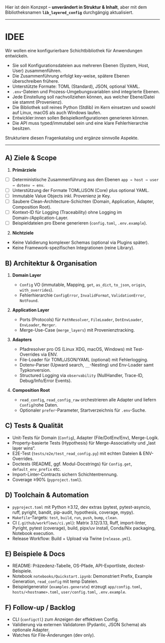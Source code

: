 Hier ist dein Konzept – **unverändert in Struktur & Inhalt**, aber mit dem Bibliotheksnamen **`lib_layered_config`** durchgängig aktualisiert.

---

# IDEE

Wir wollen eine konfigurierbare Schichtbibliothek für Anwendungen entwickeln.

* Sie soll Konfigurationsdateien aus mehreren Ebenen (System, Host, User) zusammenführen.
* Die Zusammenführung erfolgt key-weise, spätere Ebenen überschreiben frühere.
* Unterstützte Formate: TOML (Standard), JSON, optional YAML.
* `.env`-Dateien und Prozess-Umgebungsvariablen sind integrierte Ebenen.
* Jede Einstellung soll nachvollziehen können, aus welcher Ebene/Datei sie stammt (Provenienz).
* Die Bibliothek soll reines Python (Stdlib) im Kern einsetzen und sowohl auf Linux, macOS als auch Windows laufen.
* Entwickler:innen sollen Beispielkonfigurationen generieren können.
* Die API muss typed/immutabel sein und eine klare Fehlerhierarchie besitzen.

Strukturiere diesen Fragenkatalog und ergänze sinnvolle Aspekte.

---

## A) Ziele & Scope

1. **Primärziele**

* [ ] Deterministische Zusammenführung aus den Ebenen `app → host → user → dotenv → env`.
* [ ] Unterstützung der Formate TOML/JSON (Core) plus optional YAML.
* [ ] Immutable Value Objects inkl. Provenienz je Key.
* [ ] Saubere Clean-Architecture-Schichten (Domain, Application, Adapter, Composition Root).
* [ ] Kontext-ID für Logging (Traceability) ohne Logging im Domain-/Application-Layer.
* [ ] Beispieldateien pro Ebene generieren (`config.toml`, `.env.example`).

2. **Nichtziele**

* Keine Validierung komplexer Schemas (optional via Plugins später).
* Keine Framework-spezifischen Integrationen (reine Library).

## B) Architektur & Organisation

1. **Domain Layer**
   - `Config` VO (immutable, Mapping, `get`, `as_dict`, `to_json`, `origin`, `with_overrides`).
   - Fehlerhierarchie `ConfigError`, `InvalidFormat`, `ValidationError`, `NotFound`.

2. **Application Layer**
   - Ports (Protocols) für `PathResolver`, `FileLoader`, `DotEnvLoader`, `EnvLoader`, `Merger`.
   - Merge-Use-Case (`merge_layers`) mit Provenienztracking.

3. **Adapters**
   - Pfadresolver pro OS (Linux XDG, macOS, Windows) mit Test-Overrides via ENV.
   - File-Loader für TOML/JSON/YAML (optional) mit Fehlerlogging.
   - Dotenv-Parser (Upward search, `__`-Nesting) und Env-Loader samt Typkonversion.
   - Structured Logging via `observability` (NullHandler, Trace-ID, Debug/Info/Error Events).

4. **Composition Root**
   - `read_config`, `read_config_raw` orchestrieren alle Adapter und liefern `Config`/rohe Daten.
   - Optionaler `prefer`-Parameter, Startverzeichnis für `.env`-Suche.

## C) Tests & Qualität

* Unit-Tests für Domain (`Config`), Adapter (File/DotEnv/Env), Merge-Logik.
* Property-basierte Tests (Hypothesis) für Merge-Associativity und „last layer wins“.
* E2E-Test (`tests/e2e/test_read_config.py`) mit echten Dateien & ENV-Overrides.
* Doctests (README, ggf. Modul-Docstrings) für `Config.get`, `default_env_prefix` etc.
* Import-Linter-Contracts sichern Schichtentrennung.
* Coverage ≥90% (`pyproject.toml`).

## D) Toolchain & Automation

* `pyproject.toml` mit Python ≥3.12, dev extras (pytest, pytest-asyncio, ruff, pyright, bandit, pip-audit, hypothesis, coverage, mypy).
* `Makefile`-Targets: `test`, `build`, `run`, `push`, `bump`, `clean`.
* CI (`.github/workflows/ci.yml`): Matrix 3.12/3.13, Ruff, import-linter, Pyright, pytest (coverage), build, pipx/uv install, Conda/Nix packaging, Notebook execution.
* Release Workflow: Build + Upload via Twine (`release.yml`).

## E) Beispiele & Docs

* README: Präzedenz-Tabelle, OS-Pfade, API-Exportliste, doctest-Beispiele.
* Notebook `notebooks/Quickstart.ipynb`: Demonstriert Prefix, Example Generation, `read_config` mit temp Dateien.
* Beispielgenerator (`examples.generate`) erzeugt `app/config.toml`, `hosts/<hostname>.toml`, `user/config.toml`, `.env.example`.

## F) Follow-up / Backlog

* CLI (`configctl`) zum Anzeigen der effektiven Config.
* Validierung via externen Validatoren (Pydantic, JSON Schema) als optionale Adapter.
* Watches für File-Änderungen (dev only).

